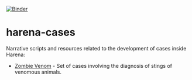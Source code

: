 [![Binder](https://mybinder.org/badge_logo.svg)](https://mybinder.org/v2/gh/datasci4health/harena-cases/master)
# harena-cases
Narrative scripts and resources related to the development of cases inside Harena:

* [Zombie Venom](/zombie/venom) - Set of cases involving the diagnosis of stings of venomous animals.
